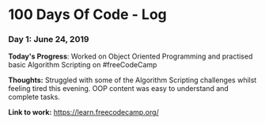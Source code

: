 # 100 Days Of Code - Log

### Day 1: June 24, 2019

**Today's Progress**: Worked on Object Oriented Programming and practised basic Algorithm Scripting on #freeCodeCamp

**Thoughts:** Struggled with some of the Algorithm Scripting challenges whilst feeling tired this evening. OOP content was easy to understand and complete tasks.

**Link to work:** https://learn.freecodecamp.org/

